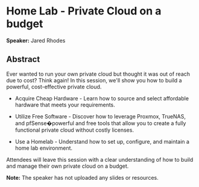 ﻿# Home Lab - Private Cloud on a budget

**Speaker:** Jared Rhodes

## Abstract

Ever wanted to run your own private cloud but thought it was out of reach due to cost? Think again! In this session, we'll show you how to build a powerful, cost-effective private cloud.

- Acquire Cheap Hardware - Learn how to source and select affordable hardware that meets your requirements.

- Utilize Free Software - Discover how to leverage Proxmox, TrueNAS, and pfSense�powerful and free tools that allow you to create a fully functional private cloud without costly licenses.

- Use a Homelab - Understand how to set up, configure, and maintain a home lab environment.

Attendees will leave this session with a clear understanding of how to build and manage their own private cloud on a budget. 

**Note:** The speaker has not uploaded any slides or resources.
